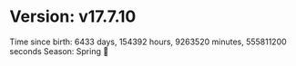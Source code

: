 # Version: v17.7.10
Time since birth: 6433 days, 154392 hours, 9263520 minutes, 555811200 seconds
Season: Spring 🌸

